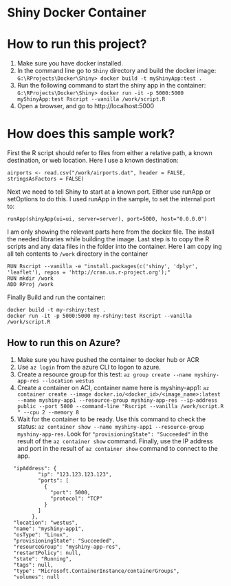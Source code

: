 # Shiny Docker Container
# How to run this project?
1. Make sure you have docker installed.
1. In the command line go to `Shiny` directory and build the docker image:
`G:\RProjects\Docker\Shiny> docker build -t myShinyApp:test .`
1. Run the following command to start the shiny app in the container: `G:\RProjects\Docker\Shiny> docker run -it -p 5000:5000 myShinyApp:test Rscript --vanilla /work/script.R`
1. Open a browser, and go to http://localhost:5000 

# How does this sample work?
First the R script should refer to files from either a relative path, a known destination, or web location. Here I use a known destination:
```
airports <- read.csv("/work/airports.dat", header = FALSE, stringsAsFactors = FALSE)
```
 
Next we need to tell Shiny to start at a known port. Either use runApp or setOptions to do this. I used runApp in the sample, to set the internal port to:
```
runApp(shinyApp(ui=ui, server=server), port=5000, host="0.0.0.0")
```
 
I am only showing the relevant parts here from the docker file. The install the needed libraries while building the image. Last step is to copy the R scripts and any data files in the folder into the container. Here I am copy ing all teh contents to `/work` directory in the container
```
RUN Rscript --vanilla -e "install.packages(c('shiny', 'dplyr', 'leaflet'), repos = 'http://cran.us.r-project.org');"
RUN mkdir /work
ADD RProj /work
```

Finally Build and run the container:
```
docker build -t my-rshiny:test .
docker run -it -p 5000:5000 my-rshiny:test Rscript --vanilla /work/script.R
```


## How to run this on Azure?
1.	Make sure you have pushed the container to docker hub or ACR
2.	Use `az login` from the azure CLI to logon to azure.
3.	Create a resource group for this test: `az group create --name myshiny-app-res --location westus`
4.	Create a container on ACI, container name here is myshiny-app1: `az container create --image docker.io/<docker_id>/<image_name>:latest --name myshiny-app1 --resource-group myshiny-app-res --ip-address public --port 5000 --command-line "Rscript --vanilla /work/script.R " --cpu 2 --memory 8`
5.	Wait for the container to be ready. Use this command to check the status: `az container show --name myshiny-app1 --resource-group myshiny-app-res`. Look for `"provisioningState": "Succeeded"` in the result of the `az container show` command. Finally, use the IP address and port in the result of `az container show` command to connect to the app. 
```
  "ipAddress": {
          "ip": "123.123.123.123",
          "ports": [
            {
              "port": 5000,
              "protocol": "TCP"
            }
          ]
        },
  "location": "westus",
  "name": "myshiny-app1",
  "osType": "Linux",
  "provisioningState": "Succeeded",
  "resourceGroup": "myshiny-app-res",
  "restartPolicy": null,
  "state": "Running",
  "tags": null,
  "type": "Microsoft.ContainerInstance/containerGroups",
  "volumes": null
```

